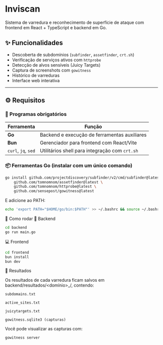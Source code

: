 # Inviscan

Sistema de varredura e reconhecimento de superfície de ataque com frontend em React + TypeScript e backend em Go.

## ✨ Funcionalidades

- Descoberta de subdomínios (`subfinder`, `assetfinder`, `crt.sh`)
- Verificação de serviços ativos com `httprobe`
- Detecção de alvos sensíveis (Juicy Targets)
- Captura de screenshots com `gowitness`
- Histórico de varreduras
- Interface web interativa

---

## ⚙️ Requisitos

### 🔧 Programas obrigatórios

| Ferramenta          | Função                                         |
| ------------------- | ---------------------------------------------- |
| **Go**              | Backend e execução de ferramentas auxiliares   |
| **Bun**             | Gerenciador para frontend com React/Vite       |
| `curl`, `jq`, `sed` | Utilitários shell para integração com `crt.sh` |

### 📦 Ferramentas Go (instalar com um único comando)

```bash
go install github.com/projectdiscovery/subfinder/v2/cmd/subfinder@latest \
    github.com/tomnomnom/assetfinder@latest \
    github.com/tomnomnom/httprobe@latest \
    github.com/sensepost/gowitness@latest
```

E adicione ao PATH:

```bash
echo 'export PATH="$HOME/go/bin:$PATH"' >> ~/.bashrc && source ~/.bashrc
```

🚀 Como rodar
🔁 Backend

```bash
cd backend
go run main.go
```

💻 Frontend

```bash
cd frontend
bun install
bun dev
```

📂 Resultados

Os resultados de cada varredura ficam salvos em backend/resultados/<domínio>\_<timestamp>/, contendo:

    subdomains.txt

    active_sites.txt

    juicytargets.txt

    gowitness.sqlite3 (capturas)

Você pode visualizar as capturas com:

```bash
gowitness server
```
